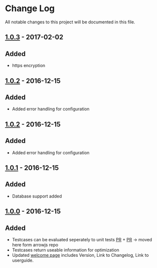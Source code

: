 # Change Log
All notable changes to this project will be documented in this file.


## [1.0.3](https://github.com/amos-ws16/amos-ws16-arrowjs-server/compare/sprint-12-release...dev) - 2017-02-02
## Added
- https encryption

## [1.0.2](https://github.com/amos-ws16/amos-ws16-arrowjs-server/releases/tag/sprint-10-release) - 2016-12-15
## Added
- Added error handling for configuration

## [1.0.2](https://github.com/amos-ws16/amos-ws16-arrowjs-server/releases/tag/sprint-10-release) - 2016-12-15
## Added
- Added error handling for configuration

## [1.0.1](https://github.com/amos-ws16/amos-ws16-arrowjs-server/releases/tag/sprint-10-release) - 2016-12-15
## Added
- Database support added

## [1.0.0](https://github.com/amos-ws16/amos-ws16-arrowjs-server/releases/tag/sprint-08-release) - 2016-12-15
## Added
- Testcases can be evaluated seperately to unit tests [PR](https://github.com/amos-ws16/amos-ws16-arrowjs-server/pull/4) + [PR](https://github.com/amos-ws16/amos-ws16-arrowjs/pull/55) -> moved here form arrowjs repo
- Testcases return useable information for optimization
- Updated [welcome page](http://ec2-52-212-74-103.eu-west-1.compute.amazonaws.com:4000/api/welcome) includes Version, Link to Changelog, Link to userguide.
